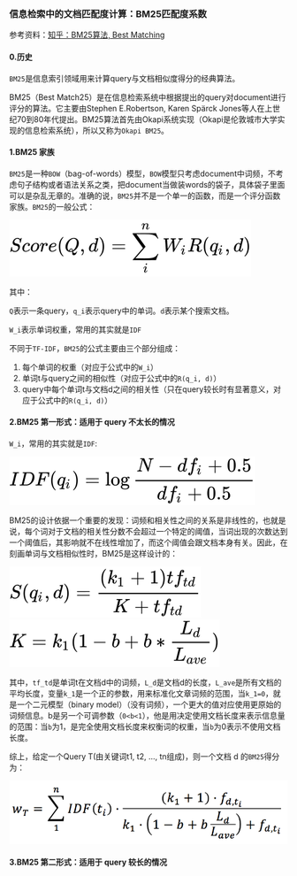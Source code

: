 ### 信息检索中的文档匹配度计算：BM25匹配度系数

参考资料：[知乎：BM25算法, Best Matching](https://zhuanlan.zhihu.com/p/79202151)

#### 0.历史

`BM25`是信息索引领域用来计算query与文档相似度得分的经典算法。

BM25（Best Match25）是在信息检索系统中根据提出的query对document进行评分的算法。它主要由Stephen E.Robertson, Karen Spärck Jones等人在上世纪70到80年代提出。BM25算法首先由Okapi系统实现（Okapi是伦敦城市大学实现的信息检索系统），所以又称为`Okapi BM25`。

#### 1.BM25 家族

`BM25`是一种`BOW`（bag-of-words）模型，`BOW`模型只考虑document中词频，不考虑句子结构或者语法关系之类，把document当做装words的袋子，具体袋子里面可以是杂乱无章的。准确的说，`BM25`并不是一个单一的函数，而是一个评分函数家族。`BM25`的一般公式：

![](/assets/rs004_02.svg)

其中：

`Q`表示一条query，`q_i`表示query中的单词。`d`表示某个搜索文档。

`W_i`表示单词权重，常用的其实就是`IDF`

不同于`TF-IDF`，`BM25`的公式主要由三个部分组成：

1. 每个单词的权重（对应于公式中的`W_i`）
2. 单词t与query之间的相似性（对应于公式中的`R(q_i, d)`）
3. query中每个单词t与文档d之间的相关性（只在query较长时有显著意义，对应于公式中的`R(q_i, d)`）

#### 2.BM25 第一形式：适用于 query 不太长的情况

`W_i`，常用的其实就是`IDF`:

![](/assets/rs004_03.svg)


BM25的设计依据一个重要的发现：词频和相关性之间的关系是非线性的，也就是说，每个词对于文档的相关性分数不会超过一个特定的阈值，当词出现的次数达到一个阈值后，其影响就不在线性增加了，而这个阈值会跟文档本身有关。因此，在刻画单词与文档相似性时，BM25是这样设计的：

![](/assets/rs004_04.svg)
![](/assets/rs004_05.svg)

其中，`tf_td`是单词t在文档d中的词频，`L_d`是文档d的长度，`L_ave`是所有文档的平均长度，变量`k_1`是一个正的参数，用来标准化文章词频的范围，当`k_1=0`，就是一个二元模型（binary model）（没有词频），一个更大的值对应使用更原始的词频信息。b是另一个可调参数（`0<b<1`），他是用决定使用文档长度来表示信息量的范围：当`b`为1，是完全使用文档长度来权衡词的权重，当`b`为0表示不使用文档长度。

综上，给定一个Query T(由关键词t1, t2, ..., tn组成)，则一个文档 d 的`BM25`得分为：

![](/assets/rs003_01.png)

#### 3.BM25 第二形式：适用于 query 较长的情况